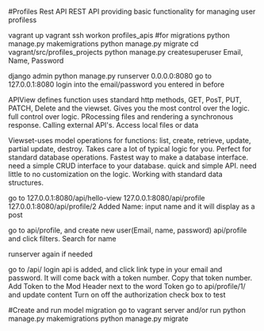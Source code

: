 #Profiles Rest API
REST API providing basic functionality for managing user profiless

vagrant up
vagrant ssh
workon profiles_apis
#for migrations
python manage.py makemigrations
python manage.py migrate
cd vagrant/src/profiles_projects
python manage.py createsuperuser
Email, Name, Password

django admin
python manage.py runserver 0.0.0.0:8080
go to 127.0.0.1:8080
login into the email/password you entered in before

APIView defines function uses standard http methods, GET, PosT, PUT, PATCH, Delete and the viewset. Gives you the most control over the logic. full control over logic. PRocessing files and rendering a synchronous response. Calling external API's. Access local files or data

Viewset-uses model operations for functions:
list, create, retrieve, update, partial update, destroy.  Takes care a lot of typical logic for you. Perfect for standard database operations. Fastest way to make a database interface. 
need a simple CRUD interface to your database. quick and simple API. need little to no customization on the logic. Working with standard data structures.

go to 127.0.0.1:8080/api/hello-view
 127.0.0.1:8080/api/profile
127.0.0.1:8080/api/profile/2
Added Name: 
input name and it will display as a post

go to api/profile, and create new user(Email, name, password)
api/profile and click filters. Search for name

runserver again if needed

go to /api/ 
login api is added, and click link
type in your email and password. It will come
back with a token number. Copy that token number.
Add Token to the Mod Header next to the word
Token 
go to api/profile/1/ and update content
Turn on off the authorization check box to test

#Create and run model migration
go to vagrant server and/or run
python manage.py makemigrations
python manage.py migrate
